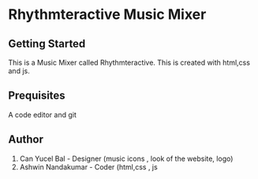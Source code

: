 # Rhythmteractive Music Mixer

## Getting Started 

This is a Music Mixer called Rhythmteractive. This is created with html,css and js.

## Prequisites 
A code editor and git

## Author 
1. Can Yucel Bal - Designer (music icons , look of the website, logo)
2. Ashwin Nandakumar - Coder (html,css , js
